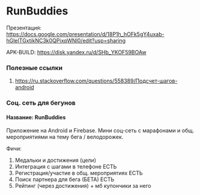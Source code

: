 # RunBuddies
Презентация: https://docs.google.com/presentation/d/18P1h_hOFk5gY4uxab-hGleITGxtikNC3k0QPixqWNl0/edit?usp=sharing

APK-BUILD: https://disk.yandex.ru/d/SHb_YKOF59BOAw
### Полезные ссылки
1.  https://ru.stackoverflow.com/questions/558389/Подсчет-шагов-android
### Соц. сеть для бегунов

#### Название: RunBuddies
Приложение на Android и Firebase. Мини соц-сеть с марафонами и общ. мероприятиями на тему бега / велодорожек.

Фичи:
1. Медальки и достижения (цели) 
2. Интеграция с шагами в телефоне ЕСТЬ
3. Регистрация/участие в общ. мероприятиях ЕСТЬ
4. Поиск партнера для бега (БЕТА) ЕСТЬ
5. Рейтинг (через достижения) + мб купончики за него
